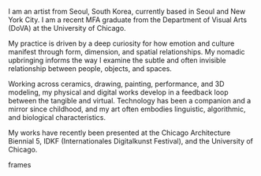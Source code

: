 I am an artist from Seoul, South Korea, currently based in Seoul and New York City. I am a recent MFA graduate from the Department of Visual Arts (DoVA) at the University of Chicago. 

My practice is driven by a deep curiosity for how emotion and culture manifest through form, dimension, and spatial relationships. My nomadic upbringing informs the way I examine the subtle and often invisible relationship between people, objects, and spaces. 

Working across ceramics, drawing, painting, performance, and 3D modeling, my physical and digital works develop in a feedback loop between the tangible and virtual. Technology has been a companion and a mirror since childhood, and my art often embodies linguistic, algorithmic, and biological characteristics. 

My works have recently been presented at the Chicago Architecture Biennial 5, IDKF (Internationales Digitalkunst Festival), and the University of Chicago.

frames
